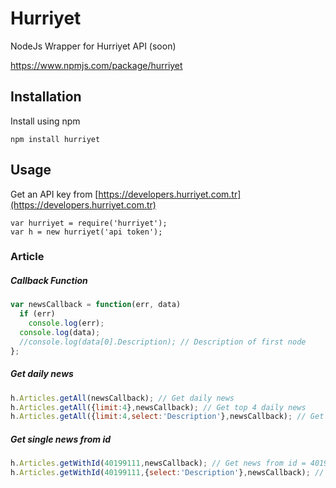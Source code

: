 # Hurriyet
NodeJs Wrapper for Hurriyet API (soon)

https://www.npmjs.com/package/hurriyet
## Installation
Install using npm
```
npm install hurriyet
```

## Usage
Get an API key from [https://developers.hurriyet.com.tr](https://developers.hurriyet.com.tr)

```
var hurriyet = require('hurriyet');
var h = new hurriyet('api token');
```

### Article
##### Callback Function
```javascript
var newsCallback = function(err, data)
  if (err)
    console.log(err);
  console.log(data);
  //console.log(data[0].Description); // Description of first node
};
```
##### Get daily news
```javascript
h.Articles.getAll(newsCallback); // Get daily news
h.Articles.getAll({limit:4},newsCallback); // Get top 4 daily news
h.Articles.getAll({limit:4,select:'Description'},newsCallback); // Get top 4 daily news' descriptions
```
##### Get single news from id
```javascript
h.Articles.getWithId(40199111,newsCallback); // Get news from id = 40199111
h.Articles.getWithId(40199111,{select:'Description'},newsCallback); // Get news' description from id = 40199111
```
